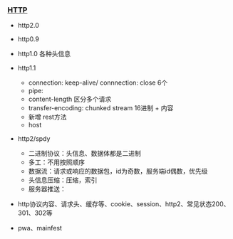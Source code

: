 ### [HTTP](http://www.ruanyifeng.com/blog/2016/08/http.html)
- http2.0
- http0.9
- http1.0 各种头信息
- http1.1 
  - connection: keep-alive/ connnection: close 6个
  - pipe: 
  - content-length 区分多个请求
  - transfer-encoding: chunked stream 16进制 + 内容
  - 新增 rest方法
  - host
- http2/spdy
  - 二进制协议：头信息、数据体都是二进制
  - 多工：不用按照顺序
  - 数据流：请求或响应的数据包，id为奇数，服务端id偶数，优先级
  - 头信息压缩：压缩，索引
  - 服务器推送：

- http协议内容、请求头、缓存等、cookie、session、http2、常见状态200、301、302等
- pwa、mainfest